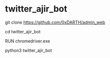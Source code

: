 # twitter_ajir_bot


git clone https://github.com/0xDARTH/admin_web

cd twitter_ajir_bot

RUN chromedriver.exe


python3 twitter_ajir_bot

